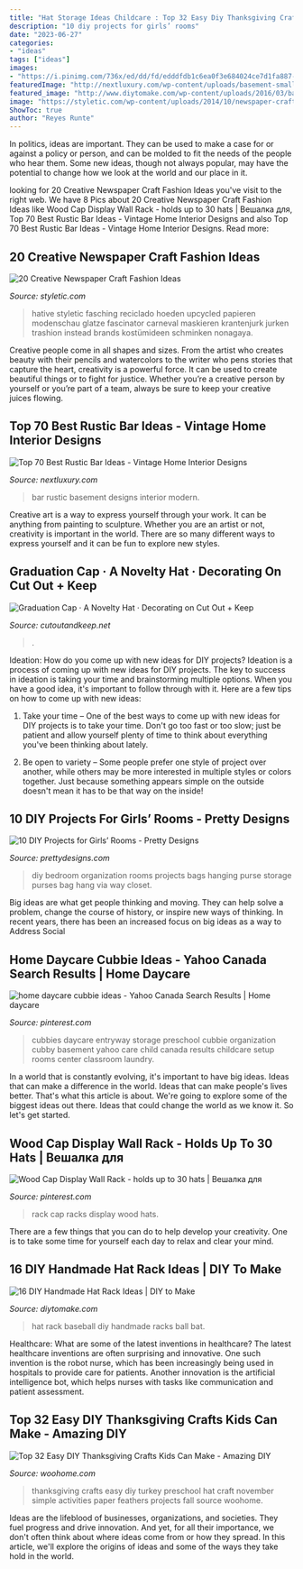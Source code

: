 ```yaml
---
title: "Hat Storage Ideas Childcare : Top 32 Easy Diy Thanksgiving Crafts Kids Can Make"
description: "10 diy projects for girls’ rooms"
date: "2023-06-27"
categories:
- "ideas"
tags: ["ideas"]
images:
- "https://i.pinimg.com/736x/ed/dd/fd/edddfdb1c6ea0f3e684024ce7d1fa887--cap-rack-wall-racks.jpg"
featuredImage: "http://nextluxury.com/wp-content/uploads/basement-small-rustic-bar-ideas.jpg"
featured_image: "http://www.diytomake.com/wp-content/uploads/2016/03/base-ball-prg-hat-rack.jpg"
image: "https://styletic.com/wp-content/uploads/2014/10/newspaper-craft-fashion-ideas/6-creative-newspaper-craft-fashion-ideas.jpg"
ShowToc: true
author: "Reyes Runte"
---
```



In politics, ideas are important. They can be used to make a case for or against a policy or person, and can be molded to fit the needs of the people who hear them. Some new ideas, though not always popular, may have the potential to change how we look at the world and our place in it.

	

		
looking for 20 Creative Newspaper Craft Fashion Ideas you've visit to the right web. We have 8 Pics about 20 Creative Newspaper Craft Fashion Ideas like Wood Cap Display Wall Rack - holds up to 30 hats | Вешалка для, Top 70 Best Rustic Bar Ideas - Vintage Home Interior Designs and also Top 70 Best Rustic Bar Ideas - Vintage Home Interior Designs. Read more:
		
    
## 20 Creative Newspaper Craft Fashion Ideas

<img loading=lazy src="https://styletic.com/wp-content/uploads/2014/10/newspaper-craft-fashion-ideas/6-creative-newspaper-craft-fashion-ideas.jpg" onerror="this.onerror=null;this.src='https://tse3.mm.bing.net/th?id=OIP.puN1sfQ-oYajQ4_Fnp4ZNgHaMK&amp;pid=15.1';" alt="20 Creative Newspaper Craft Fashion Ideas">

_Source: styletic.com_

>hative styletic fasching reciclado hoeden upcycled papieren modenschau glatze fascinator carneval maskieren krantenjurk jurken trashion instead brands kostümideen schminken nonagaya. 

	

Creative people come in all shapes and sizes. From the artist who creates beauty with their pencils and watercolors to the writer who pens stories that capture the heart, creativity is a powerful force. It can be used to create beautiful things or to fight for justice. Whether you’re a creative person by yourself or you’re part of a team, always be sure to keep your creative juices flowing.

    
## Top 70 Best Rustic Bar Ideas - Vintage Home Interior Designs

<img loading=lazy src="http://nextluxury.com/wp-content/uploads/basement-small-rustic-bar-ideas.jpg" onerror="this.onerror=null;this.src='https://tse3.mm.bing.net/th?id=OIP.d4rzv45Vq7UruILYM7eHigAAAA&amp;pid=15.1';" alt="Top 70 Best Rustic Bar Ideas - Vintage Home Interior Designs">

_Source: nextluxury.com_

>bar rustic basement designs interior modern. 

	

Creative art is a way to express yourself through your work. It can be anything from painting to sculpture. Whether you are an artist or not, creativity is important in the world. There are so many different ways to express yourself and it can be fun to explore new styles.

    
## Graduation Cap · A Novelty Hat · Decorating On Cut Out + Keep

<img loading=lazy src="https://images.coplusk.net/project_images/52740/image/122_1273738769.jpg" onerror="this.onerror=null;this.src='https://tse1.mm.bing.net/th?id=OIP.WcM-NM7E8BDJjxX6RWr7gAHaFj&amp;pid=15.1';" alt="Graduation Cap · A Novelty Hat · Decorating on Cut Out + Keep">

_Source: cutoutandkeep.net_

>. 

	

Ideation: How do you come up with new ideas for DIY projects?
Ideation is a process of coming up with new ideas for DIY projects. The key to success in ideation is taking your time and brainstorming multiple options. When you have a good idea, it's important to follow through with it. Here are a few tips on how to come up with new ideas:
1. Take your time – One of the best ways to come up with new ideas for DIY projects is to take your time. Don't go too fast or too slow; just be patient and allow yourself plenty of time to think about everything you've been thinking about lately.

2. Be open to variety – Some people prefer one style of project over another, while others may be more interested in multiple styles or colors together. Just because something appears simple on the outside doesn't mean it has to be that way on the inside!


    
## 10 DIY Projects For Girls’ Rooms - Pretty Designs

<img loading=lazy src="http://www.prettydesigns.com/wp-content/uploads/2014/10/Bedroom-Organization.jpg" onerror="this.onerror=null;this.src='https://tse4.mm.bing.net/th?id=OIP.DNxoij5u2GTClTgMgwrZEQHaLZ&amp;pid=15.1';" alt="10 DIY Projects for Girls’ Rooms - Pretty Designs">

_Source: prettydesigns.com_

>diy bedroom organization rooms projects bags hanging purse storage purses bag hang via way closet. 

	

Big ideas are what get people thinking and moving. They can help solve a problem, change the course of history, or inspire new ways of thinking. In recent years, there has been an increased focus on big ideas as a way to Address Social 

    
## Home Daycare Cubbie Ideas - Yahoo Canada Search Results | Home Daycare

<img loading=lazy src="https://i.pinimg.com/originals/2e/07/4b/2e074b6f795014bc977736d43c218dd7.jpg" onerror="this.onerror=null;this.src='https://tse1.mm.bing.net/th?id=OIP.4rr4C809-Y5Q5rYNSl0tUgHaLH&amp;pid=15.1';" alt="home daycare cubbie ideas - Yahoo Canada Search Results | Home daycare">

_Source: pinterest.com_

>cubbies daycare entryway storage preschool cubbie organization cubby basement yahoo care child canada results childcare setup rooms center classroom laundry. 

	

In a world that is constantly evolving, it's important to have big ideas. Ideas that can make a difference in the world. Ideas that can make people's lives better. That's what this article is about. We're going to explore some of the biggest ideas out there. Ideas that could change the world as we know it. So let's get started.

    
## Wood Cap Display Wall Rack - Holds Up To 30 Hats | Вешалка для

<img loading=lazy src="https://i.pinimg.com/736x/ed/dd/fd/edddfdb1c6ea0f3e684024ce7d1fa887--cap-rack-wall-racks.jpg" onerror="this.onerror=null;this.src='https://tse2.mm.bing.net/th?id=OIP.xQ_wIBRAS0zXhweDJ8wI5gHaHa&amp;pid=15.1';" alt="Wood Cap Display Wall Rack - holds up to 30 hats | Вешалка для">

_Source: pinterest.com_

>rack cap racks display wood hats. 

	

There are a few things that you can do to help develop your creativity. One is to take some time for yourself each day to relax and clear your mind.

    
## 16 DIY Handmade Hat Rack Ideas | DIY To Make

<img loading=lazy src="http://www.diytomake.com/wp-content/uploads/2016/03/base-ball-prg-hat-rack.jpg" onerror="this.onerror=null;this.src='https://tse1.mm.bing.net/th?id=OIP.bJLqRv4PWWrb7Zx089R8lAHaGE&amp;pid=15.1';" alt="16 DIY Handmade Hat Rack Ideas | DIY to Make">

_Source: diytomake.com_

>hat rack baseball diy handmade racks ball bat. 

	

Healthcare: What are some of the latest inventions in healthcare?
The latest healthcare inventions are often surprising and innovative. One such invention is the robot nurse, which has been increasingly being used in hospitals to provide care for patients. Another innovation is the artificial intelligence bot, which helps nurses with tasks like communication and patient assessment.

    
## Top 32 Easy DIY Thanksgiving Crafts Kids Can Make - Amazing DIY

<img loading=lazy src="http://www.woohome.com/wp-content/uploads/2013/11/Thanksgiving-Crafts-Kids-Can-Make-23.jpg" onerror="this.onerror=null;this.src='https://tse2.mm.bing.net/th?id=OIP.V6_dBzJFu3stXDh_TdnQhQHaJ4&amp;pid=15.1';" alt="Top 32 Easy DIY Thanksgiving Crafts Kids Can Make - Amazing DIY">

_Source: woohome.com_

>thanksgiving crafts easy diy turkey preschool hat craft november simple activities paper feathers projects fall source woohome. 

	

Ideas are the lifeblood of businesses, organizations, and societies. They fuel progress and drive innovation. And yet, for all their importance, we don't often think about where ideas come from or how they spread. In this article, we'll explore the origins of ideas and some of the ways they take hold in the world.

